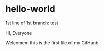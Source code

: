# hello-world
1st line of 1st branch: 
test

HI, Everyone

Welcomem this is the first file of my GitHunb

